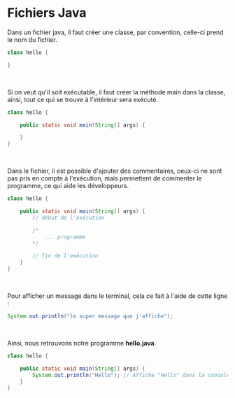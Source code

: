 # **Fichiers Java**

Dans un fichier java, il faut créer une classe, par convention, celle-ci prend le nom du fichier.
```java
class hello {

}
```
<br>


Si on veut qu'il soit exécutable, il faut créer la méthode main dans la classe, ainsi, tout ce qui se trouve à l'intérieur sera exécuté.
```java
class hello {

	public static void main(String[] args) {

	}
}
```
<br>


Dans le fichier, il est possible d'ajouter des commentaires, ceux-ci ne sont pas pris en compte à l'exécution, mais permettent de commenter le programme, ce qui aide les développeurs.
```java
class hello {

	public static void main(String[] args) {
        // début de l'exécution

        /*
            ... programme
        */

        // fin de l'exécution
	}
}
```
<br>


Pour afficher un message dans le terminal, cela ce fait à l'aide de cette ligne :
```java
System.out.println("le super message que j'affiche");
```
<br>


Ainsi, nous retrouvons notre programme **hello.java**.


```java
class hello {

	public static void main(String[] args) {
		System.out.println("Hello"); // Affiche "Hello" dans la console
	}
}
```